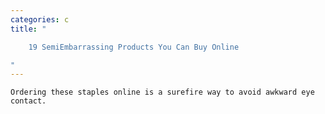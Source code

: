 ```yaml
---
categories: c
title: "

    19 SemiEmbarrassing Products You Can Buy Online

"
---
```



    Ordering these staples online is a surefire way to avoid awkward eye contact.

